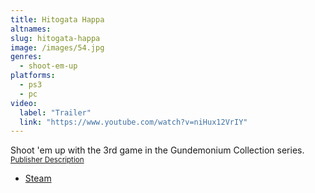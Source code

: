 ```yaml
---
title: Hitogata Happa
altnames:
slug: hitogata-happa
image: /images/54.jpg
genres:
  - shoot-em-up
platforms:
  - ps3
  - pc
video:
  label: "Trailer"
  link: "https://www.youtube.com/watch?v=niHux12VrIY"
---
```


Shoot 'em up with the 3rd game in the Gundemonium Collection series. <sup>[Publisher Description](https://store.steampowered.com/app/92210/Hitogata_Happa/)</sup>

* [Steam](https://store.steampowered.com/app/92210/Hitogata_Happa/)